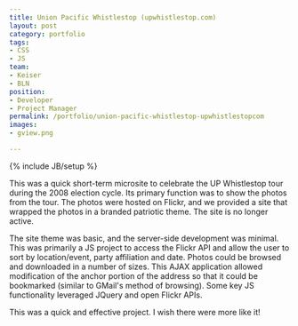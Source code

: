 ```yaml
---
title: Union Pacific Whistlestop (upwhistlestop.com)
layout: post
category: portfolio
tags:
- CSS
- JS
team:
- Keiser
- BLN
position:
- Developer
- Project Manager
permalink: /portfolio/union-pacific-whistlestop-upwhistlestopcom
images:
- gview.png

---
```

{% include JB/setup %}
<div id="node-37" class="node node-portfolio node-promoted">
  <div class="content clearfix">
    <div class="field field-name-body field-type-text-with-summary field-label-hidden"><div class="field-items"><div class="field-item even"><p>This was a quick short-term microsite to celebrate the UP Whistlestop tour during the 2008 election cycle. Its primary function was to show the photos from the tour. The photos were hosted on Flickr, and we provided a site that wrapped the photos in a branded patriotic theme. The site is no longer active.</p>
<p>The site theme was basic, and the server-side development was minimal. This was primarily a JS project to access the Flickr API and allow the user to sort by location/event, party affiliation and date. Photos could be browsed and downloaded in a number of sizes. This AJAX application allowed modification of the anchor portion of the address so that it could be bookmarked (similar to GMail's method of browsing). Some key JS functionality leveraged JQuery and open Flickr APIs.</p>
<p>This was a quick and effective project. I wish there were more like it!</p>
</div></div></div>  </div>
</div>
